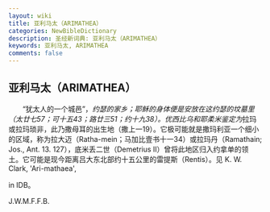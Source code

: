 ```yaml
---
layout: wiki
title: 亚利马太（ARIMATHEA）
categories: NewBibleDictionary
description: 圣经新词典: 亚利马太（ARIMATHEA）
keywords: 亚利马太, ARIMATHEA
comments: false
---
```


## 亚利马太（ARIMATHEA）

　　“犹太人的一个城邑”，*约瑟的家乡；耶稣的身体便是安放在这约瑟的坟墓里（太廿七57；可十五43；路廿三51；约十九38）。优西比乌和耶柔米鉴定为*拉玛或拉玛琐非，此乃撒母耳的出生地（撒上一19）。它极可能就是撒玛利亚一个细小的区域，称为拉大迈（Ratha-mein；马加比壹书十一34）或拉玛丹（Ramathain; Jos., Ant. 13. 127），底米丢二世（Demetrius II）曾将此地区归入约拿单的领土。它可能是现今距离吕大东北部约十五公里的雷提斯（Rentis）。见 K. W. Clark, 'Ari-mathaea',

in IDB。

J.W.M.F.F.B.






